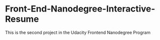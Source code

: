 # Front-End-Nanodegree-Interactive-Resume
This is the second project in the Udacity Frontend Nanodegree Program
